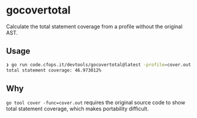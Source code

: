 # gocovertotal

Calculate the total statement coverage from a profile without the original AST.

## Usage

```sh
❯ go run code.cfops.it/devtools/gocovertotal@latest -profile=cover.out
total statement coverage: 46.973012%
```

## Why

`go tool cover -func=cover.out` requires the original source code to show total
statement coverage, which makes portability difficult.
